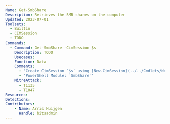 ```yaml
---
Name: Get-SmbShare
Description: Retrieves the SMB shares on the computer
Updated: 2023-07-01
Toolsets:
  - Builtin
  - CIMSession
  - TODO
Commands:
  - Command: Get-SmbShare -CimSession $s
    Description: TODO
    Usecases:
    Function: Data
    Comments:
      - 'Create CimSession `$s` using [New-CimSession](../../Cmdlets/New-CimSession/)'
      - 'PowerShell Module: `SmbShare`'
    MitreAttack:
      - T1135
      - T1047
Resources:
Detections:
Contributors:
    - Name: Arris Huijgen
      Handle: bitsadmin
---
```

